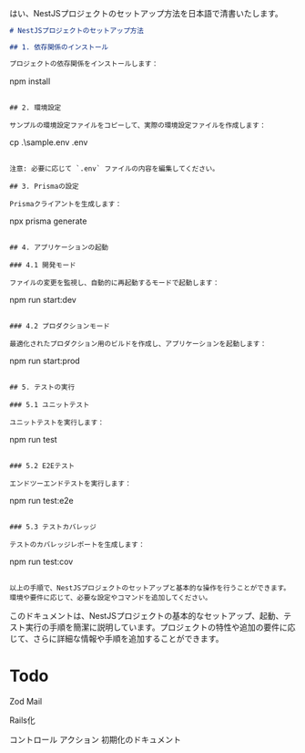 はい、NestJSプロジェクトのセットアップ方法を日本語で清書いたします。

```markdown
# NestJSプロジェクトのセットアップ方法

## 1. 依存関係のインストール

プロジェクトの依存関係をインストールします：

```
npm install
```

## 2. 環境設定

サンプルの環境設定ファイルをコピーして、実際の環境設定ファイルを作成します：

```
cp .\sample.env .env
```

注意: 必要に応じて `.env` ファイルの内容を編集してください。

## 3. Prismaの設定

Prismaクライアントを生成します：

```
npx prisma generate
```

## 4. アプリケーションの起動

### 4.1 開発モード

ファイルの変更を監視し、自動的に再起動するモードで起動します：

```
npm run start:dev
```

### 4.2 プロダクションモード

最適化されたプロダクション用のビルドを作成し、アプリケーションを起動します：

```
npm run start:prod
```

## 5. テストの実行

### 5.1 ユニットテスト

ユニットテストを実行します：

```
npm run test
```

### 5.2 E2Eテスト

エンドツーエンドテストを実行します：

```
npm run test:e2e
```

### 5.3 テストカバレッジ

テストのカバレッジレポートを生成します：

```
npm run test:cov
```

以上の手順で、NestJSプロジェクトのセットアップと基本的な操作を行うことができます。環境や要件に応じて、必要な設定やコマンドを追加してください。
```

このドキュメントは、NestJSプロジェクトの基本的なセットアップ、起動、テスト実行の手順を簡潔に説明しています。プロジェクトの特性や追加の要件に応じて、さらに詳細な情報や手順を追加することができます。

# Todo

Zod
Mail

Rails化

コントロール アクション
初期化のドキュメント

